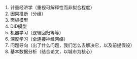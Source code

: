 1. 计量经济学（重视可解释性而非拟合程度）
2. 因果推断（分组）
3. 面板模型
4. DID模型
5. 机器学习（逻辑回归等等）
6. 深度学习（全连接神经网络）
7. 问题导向（出了什么问题，我们怎么去解决它，以及前提假设）
8. 基本数据分析（结合论文，以城市为核心）